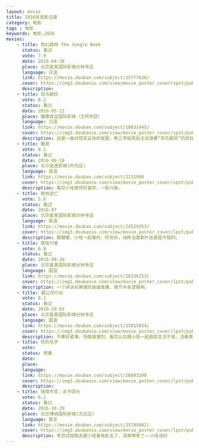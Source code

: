 ```yaml
---
layout: movie
title: 2016年观影记录
category: 电影
tags : 电影
keywords: 电影,2016
movies: 
    - title: 奇幻森林 The Jungle Book
      status: 看过
      vote: 7.9
      date: 2016-04-30
      place: 北京星美国际影城分钟寺店
      language: 汉语
      link: https://movie.douban.com/subject/25777636/         
      cover: https://img3.doubanio.com/view/movie_poster_cover/spst/public/p2326337223.jpg
      description: 
    - title: 百鸟朝凤
      vote: 8.2
      status: 看过
      date: 2016-05-22
      place: 耀莱成龙国际影城（王府井店）
      language: 汉语
      link: https://movie.douban.com/subject/10831445/         
      cover: https://img3.doubanio.com/view/movie_poster_cover/spst/public/p2332714135.jpg
      description: 这是一曲对现实妥协的哀歌。焦三爷临死前主动演奏“百鸟朝凤”的悲壮，以及积极拉拢政府，企图重振辉煌；还是吴天明导演为了吸引更多观众考虑而使用普通话演出。面对凶猛澎湃的外来文化入侵，也只不过垂死挣扎，与其哀鸣，不如寻求如何在这场突围战中
    - title: 魔兽
      vote: 8.1
      status: 看过
      date: 2016-06-10
      place: 长沙金逸影城(时代店)
      language: 英语
      link: https://movie.douban.com/subject/2131940         
      cover: https://img1.doubanio.com/view/movie_poster_cover/spst/public/p2345947329.jpg
      description: 看完小哇竟然好喜欢，一脸兴奋。
    - title: 绝地逃亡
      vote: 5.6
      status: 看过
      date: 2016-07
      place: 北京星美国际影城分钟寺店
      language: 英语
      link: https://movie.douban.com/subject/24529353/         
      cover: https://img3.doubanio.com/view/movie_poster_cover/lpst/public/p2366057661.jpg
      description: 跟健健、小哇一起看的，好欢乐，纯粹当喜剧片还是蛮不错的。
    - title: 使徒行者
      vote: 6.8
      status: 看过
      date: 2016-08-20
      place: 北京星美国际影城分钟寺店
      language: 国语
      link: https://movie.douban.com/subject/26336253/         
      cover: https://img1.doubanio.com/view/movie_poster_cover/lpst/public/p2369022569.jpg
      description: 一个讲诉兄弟情的装逼故事，情节木有逻辑啊。
    - title: 湄公河行动
      vote: 8.1
      status: 看过
      date: 2016-10-03
      place: 北京星美国际影城分钟寺店
      language: 国语
      link: https://movie.douban.com/subject/25815034/         
      cover: https://img3.doubanio.com/view/movie_poster_cover/lpst/public/p2380677316.jpg
      description: 节奏好紧凑，场面很激烈，看完以后跟小哇一起感叹生活不易，活着真好。
    - title: 你的名字
      vote: 
      status: 想看
      date: 
      place: 
      language: 
      link: https://movie.douban.com/subject/26683290         
      cover: https://img3.doubanio.com/view/movie_poster_cover/lpst/public/p2293569246.jpg
      description: 
    - title: 侠探杰克：永不回头
      vote: 6.1
      status: 看过
      date: 2016-10-29
      place: 北京博纳国际影城(方庄店)
      language: 英文
      link: https://movie.douban.com/subject/25789402/         
      cover: https://img3.doubanio.com/view/movie_poster_cover/lpst/public/p2382529090.jpg
      description: 考完试就跑去跟小哇看电影去了，汤男神老了——小哇说的
---
```

